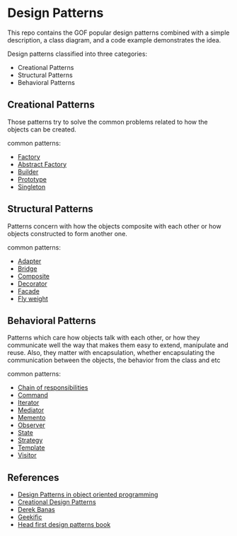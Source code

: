 # Design Patterns
This repo contains the GOF popular design patterns combined with a simple description, a class 
diagram, and a code example demonstrates the idea.

Design patterns classified into three categories:
- Creational Patterns
- Structural Patterns
- Behavioral Patterns

## Creational Patterns
Those patterns try to solve the common problems related to how the objects
can be created.

common patterns:
- [Factory](src/com/designPatterns/CreationalPatterns/FactoryPattern)
- [Abstract Factory](src/com/designPatterns/CreationalPatterns/AbstractFactoryMethod)
- [Builder](src/com/designPatterns/CreationalPatterns/BuilderPattern)
- [Prototype](src/com/designPatterns/CreationalPatterns/PrototypePattern)
- [Singleton](src/com/designPatterns/CreationalPatterns/SingletonPattern)

## Structural Patterns
Patterns concern with how the objects composite with each other or how objects
constructed to form another one.

common patterns:
- [Adapter](src/com/designPatterns/StructuralPatterns/AdapterPattern)
- [Bridge](src/com/designPatterns/StructuralPatterns/BridgePattern)
- [Composite](src/com/designPatterns/StructuralPatterns/CompositePattern)
- [Decorator](src/com/designPatterns/StructuralPatterns/Decorator)
- [Facade](src/com/designPatterns/StructuralPatterns/Facade)
- [Fly weight](src/com/designPatterns/StructuralPatterns/FlyWeight)

## Behavioral Patterns
Patterns which care how objects talk with each other, or how they communicate
well the way that makes them easy to extend, manipulate and reuse.
Also, they matter with encapsulation, whether encapsulating the communication
between the objects, the behavior from the class and etc

common patterns:
- [Chain of responsibilities](src/com/designPatterns/BehavioralPatterns/ChainOfResponsibilities)
- [Command](src/com/designPatterns/BehavioralPatterns/Command)
- [Iterator](src/com/designPatterns/BehavioralPatterns/Iterator)
- [Mediator](src/com/designPatterns/BehavioralPatterns/Mediator)
- [Memento](src/com/designPatterns/BehavioralPatterns/Memento)
- [Observer](src/com/designPatterns/BehavioralPatterns/Observer)
- [State](src/com/designPatterns/BehavioralPatterns/State)
- [Strategy](src/com/designPatterns/BehavioralPatterns/Strategy)
- [Template](src/com/designPatterns/BehavioralPatterns/Template)
- [Visitor](src/com/designPatterns/BehavioralPatterns/Visitor)

## References
- [Design Patterns in object oriented programming](https://youtube.com/playlist?list=PLrhzvIcii6GNjpARdnO4ueTUAVR9eMBpc)
- [Creational Design Patterns](https://youtube.com/playlist?list=PLnqAlQ9hFYdewk9UKGBcHLulZNUBpNSKJ)
- [Derek Banas](https://youtube.com/playlist?list=PLF206E906175C7E07)
- [Geekific](https://youtube.com/playlist?list=PLlsmxlJgn1HJpa28yHzkBmUY-Ty71ZUGc)
- [Head first design patterns book](https://www.oreilly.com/library/view/head-first-design/9781492077992/)